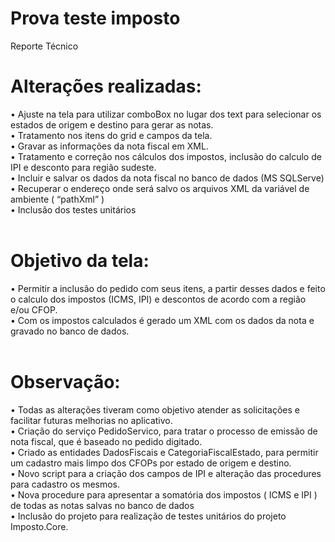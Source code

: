 # Prova teste imposto

Reporte Técnico

# Alterações realizadas:
•	Ajuste na tela para utilizar comboBox no lugar dos text para selecionar os estados de origem e destino para gerar as notas.<br>
•	Tratamento nos itens do grid e campos da tela.<br>
•	Gravar as informações da nota fiscal em XML.<br>
•	Tratamento e correção nos cálculos dos impostos, inclusão do calculo de IPI e desconto para região sudeste.<br>
•	Incluir e salvar os dados da nota fiscal no banco de dados (MS SQLServe)<br>
•	Recuperar o endereço onde será salvo os arquivos XML da variável de ambiente ( “pathXml” )<br>
•	Inclusão dos testes unitários<br><br>

# Objetivo da tela:
•	Permitir a inclusão do pedido com seus itens, a partir desses dados e feito o calculo dos impostos (ICMS, IPI) e descontos de acordo com a região e/ou CFOP.<br>
•	Com os impostos calculados é gerado um XML com os dados da nota e gravado no banco de dados.<br><br>

# Observação:
•	Todas as alterações tiveram como objetivo atender as solicitações e facilitar futuras melhorias no aplicativo.<br>
•	Criação do serviço PedidoServico, para tratar o processo de emissão de nota fiscal, que é baseado no pedido digitado.<br>
•	Criado as entidades DadosFiscais e CategoriaFiscalEstado, para permitir um cadastro mais limpo dos CFOPs por estado de origem e destino.<br>
•	Novo script para a criação dos campos de IPI e alteração das procedures para cadastro os mesmos.<br>
•	Nova procedure para apresentar a somatória dos impostos ( ICMS e IPI ) de todas as notas salvas no banco de dados<br>
•	Inclusão do projeto para realização de testes unitários do projeto Imposto.Core.<br>
